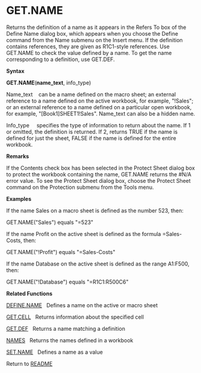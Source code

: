 # GET.NAME

Returns the definition of a name as it appears in the Refers To box of
the Define Name dialog box, which appears when you choose the Define
command from the Name submenu on the Insert menu. If the definition
contains references, they are given as R1C1-style references. Use
GET.NAME to check the value defined by a name. To get the name
corresponding to a definition, use GET.DEF.

**Syntax**

**GET.NAME**(**name\_text**, info\_type)

Name\_text&nbsp;&nbsp;&nbsp;&nbsp;can be a name defined on the macro
sheet; an external reference to a name defined on the active workbook,
for example, "\!Sales"; or an external reference to a name defined on a
particular open workbook, for example, "\[Book1\]SHEET1\!Sales".
Name\_text can also be a hidden name.

Info\_type&nbsp;&nbsp;&nbsp;&nbsp; specifies the type of information to
return about the name. If 1 or omitted, the definition is returned. If
2, returns TRUE if the name is defined for just the sheet, FALSE if the
name is defined for the entire workbook.

**Remarks**

If the Contents check box has been selected in the Protect Sheet dialog
box to protect the workbook containing the name, GET.NAME returns the
\#N/A error value. To see the Protect Sheet dialog box, choose the
Protect Sheet command on the Protection submenu from the Tools menu.

**Examples**

If the name Sales on a macro sheet is defined as the number 523, then:

GET.NAME("Sales") equals "=523"

If the name Profit on the active sheet is defined as the formula
=Sales-Costs, then:

GET.NAME("\!Profit") equals "=Sales-Costs"

If the name Database on the active sheet is defined as the range
A1:F500, then:

GET.NAME("\!Database") equals "=R1C1:R500C6"

**Related Functions**

[DEFINE.NAME](DEFINE.NAME.md)&nbsp;&nbsp;&nbsp;Defines a name on the active or macro sheet

[GET.CELL](GET.CELL.md)&nbsp;&nbsp;&nbsp;Returns information about the specified cell

[GET.DEF](GET.DEF.md)&nbsp;&nbsp;&nbsp;Returns a name matching a definition

[NAMES](NAMES.md)&nbsp;&nbsp;&nbsp;Returns the names defined in a workbook

[SET.NAME](SET.NAME.md)&nbsp;&nbsp;&nbsp;Defines a name as a value



Return to [README](README.md)

